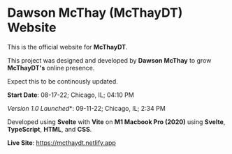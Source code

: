 # Dawson McThay (McThayDT) Website

This is the official website for **McThayDT**.

This project was designed and developed by **Dawson McThay** to grow **McThayDT's** online presence. 

Expect this to be continously updated. 


**Start Date**: 08-17-22; Chicago, IL; 04:10 PM

*Version 1.0 Launched**: 09-11-22; Chicago, IL; 2:34 PM

Developed using **Svelte** with **Vite** on **M1 Macbook Pro (2020)** using **Svelte**, **TypeScript**, **HTML**, and **CSS**.

**Live Site**: https://mcthaydt.netlify.app


